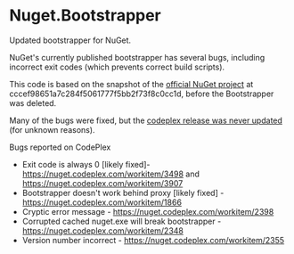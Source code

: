 # Nuget.Bootstrapper

Updated bootstrapper for NuGet.

NuGet's currently published bootstrapper has several bugs, including incorrect exit codes (which prevents correct build scripts).

This code is based on the snapshot of the [official NuGet project](https://nuget.codeplex.com/) at cccef98651a7c284f5061777f5bb2f73f8c0cc1d, before the Bootstrapper was deleted.

Many of the bugs were fixed, but the [codeplex release was never updated](https://nuget.codeplex.com/releases/view/58939) (for unknown reasons).


Bugs reported on CodePlex

* Exit code is always 0 [likely fixed]- https://nuget.codeplex.com/workitem/3498 and https://nuget.codeplex.com/workitem/3907
* Bootstrapper doesn't work behind proxy [likely fixed] - https://nuget.codeplex.com/workitem/1866
* Cryptic error message - https://nuget.codeplex.com/workitem/2398
* Corrupted cached nuget.exe will break bootstrapper - https://nuget.codeplex.com/workitem/2348
* Version number incorrect - https://nuget.codeplex.com/workitem/2355
